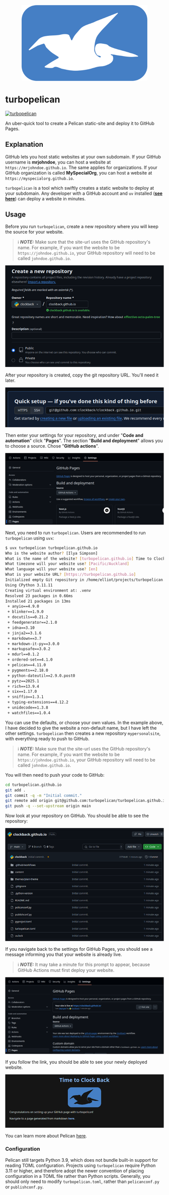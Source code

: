 <div align="center"><img width="400" alt="turbopelican logo" src="https://raw.githubusercontent.com/turbopelican/turbopelican/refs/heads/main/assets/logo.svg"/></div>

# turbopelican

[![turbopelican](https://img.shields.io/endpoint?url=https://raw.githubusercontent.com/turbopelican/turbopelican/refs/heads/main/assets/badge/v1.json)](https://github.com/turbopelican/turbopelican)

An uber-quick tool to create a Pelican static-site and deploy it to GitHub
Pages.

## Explanation

GitHub lets you host static websites at your own subdomain. If your GitHub
username is **mrjohndoe**, you can host a website at
`https://mrjohndoe.github.io`. The same applies for organizations. If your
GitHub organization is called **MySpecialOrg**, you can host a website at
`https://myspecialorg.github.io`.

`turbopelican` is a tool which swiftly creates a static website to deploy at
your subdomain. Any developer with a GitHub account and `uv` installed
(**[see here](https://docs.astral.sh/uv/getting-started/installation/)**) can
deploy a website in minutes.

## Usage

Before you run `turbopelican`, create a new repository where you will keep the
source for your website.

> ℹ️  **_NOTE:_**  Make sure that the site-url uses the GitHub repository's name.
For example, if you want the website to be `https://johndoe.github.io`, your
GitHub repository will need to be called `johndoe.github.io`.

![Create your repository on GitHub](https://raw.githubusercontent.com/turbopelican/turbopelican/refs/heads/main/assets/docs/create-repo.png)

After your repository is created, copy the git repository URL. You'll need it
later.

![Obtain your repository URL](https://raw.githubusercontent.com/turbopelican/turbopelican/refs/heads/main/assets/docs/get-repo-reference.png)

Then enter your settings for your repository, and under "**Code and
automation**" click "**Pages**". The section "**Build and deployment**" allows
you to choose a source. Chose "**GitHub actions**".

![Configure site publication](https://raw.githubusercontent.com/turbopelican/turbopelican/refs/heads/main/assets/docs/github-actions-settings.png)

Next, you need to run `turbopelican`. Users are recommended to run
`turbopelican` using `uvx`:

```sh
$ uvx turbopelican turbopelican.github.io
Who is the website author? [Ilya Simpson]
What is the name of the website? [turbopelican.github.io] Time to Clock Back
What timezone will your website use? [Pacific/Auckland]
What language will your website use? [en]
What is your website URL? [https://turbopelican.github.io]
Initialized empty Git repository in /home/elliot/projects/turbopelican.github.io/.git/
Using CPython 3.11.11
Creating virtual environment at: .venv
Resolved 23 packages in 0.66ms
Installed 21 packages in 13ms
 + anyio==4.9.0
 + blinker==1.9.0
 + docutils==0.21.2
 + feedgenerator==2.1.0
 + idna==3.10
 + jinja2==3.1.6
 + markdown==3.7
 + markdown-it-py==3.0.0
 + markupsafe==3.0.2
 + mdurl==0.1.2
 + ordered-set==4.1.0
 + pelican==4.11.0
 + pygments==2.18.0
 + python-dateutil==2.9.0.post0
 + pytz==2025.1
 + rich==13.9.4
 + six==1.17.0
 + sniffio==1.3.1
 + typing-extensions==4.12.2
 + unidecode==1.3.8
 + watchfiles==1.0.4
```

You can use the defaults, or choose your own values. In the example above, I
have decided to give the website a non-default name, but I have left the other
settings. `turbopelican` then creates a new repository `mypersonalsite`, with
everything ready to push to GitHub.

> ℹ️  **_NOTE:_**  Make sure that the site-url uses the GitHub repository's name.
For example, if you want the website to be `https://johndoe.github.io`, your
GitHub repository will need to be called `johndoe.github.io`.

You will then need to push your code to GitHub:

```sh
cd turbopelican.github.io
git add .
git commit -q -m "Initial commit."
git remote add origin git@github.com:turbopelican/turbopelican.github.io.git # Use your own git repo reference
git push -q --set-upstream origin main
```

Now look at your repository on GitHub. You should be able to see the
repository:

![View new repository](https://raw.githubusercontent.com/turbopelican/turbopelican/refs/heads/main/assets/docs/view-new-repo.png)

If you navigate back to the settings for GitHub Pages, you should see a
message informing you that your website is already live.

> ℹ️  **_NOTE:_** It may take a minute for this prompt to appear, because
GitHub Actions must first deploy your website.

![Site is live](https://raw.githubusercontent.com/turbopelican/turbopelican/refs/heads/main/assets/docs/site-is-live.png)

If you follow the link, you should be able to see your newly deployed website.

![View website](https://raw.githubusercontent.com/turbopelican/turbopelican/refs/heads/main/assets/docs/main-page.png)

You can learn more about Pelican [here](https://getpelican.com).

### Configuration

Pelican still targets Python 3.9, which does not bundle built-in support for
reading TOML configuration. Projects using `turbopelican` require Python 3.11
or higher, and therefore adopt the newer convention of placing configuration
in a TOML file rather than Python scripts. Generally, you should only need to
modify `turbopelican.toml`, rather than `pelicanconf.py` or `publishconf.py`.
